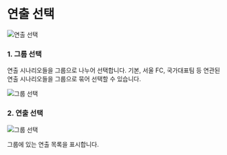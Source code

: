 # 연출 선택
![연출 선택](../../image/choose.jpg)

### 1. 그룹 선택
연출 시나리오들을 그룹으로 나누어 선택합니다.
기본, 서울 FC, 국가대표팀 등 연관된 연출 시나리오들을 그룹으로 묶어 선택할 수 있습니다.

![그룹 선택](../../image/group.jpg)

### 2. 연출 선택

![그룹 선택](../../image/sceanario.jpg)

그룹에 있는 연출 목록을 표시합니다.
